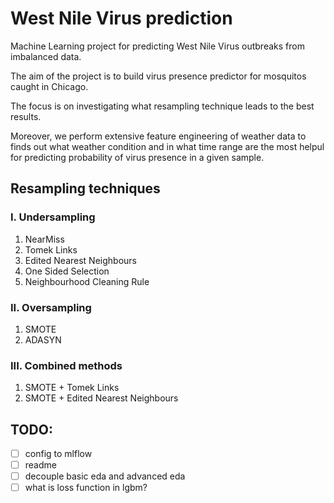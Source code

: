 # West Nile Virus prediction

Machine Learning project for predicting West Nile Virus outbreaks from imbalanced data.

The aim of the project is to build virus presence predictor for mosquitos caught in Chicago. 

The focus is on investigating what resampling technique leads to the best results. 

Moreover, we perform extensive feature engineering of weather data to finds out what weather condition and in what time range are the most helpul for predicting probability of virus presence in a given sample.

## Resampling techniques

### I. Undersampling
1. NearMiss
2. Tomek Links
3. Edited Nearest Neighbours
4. One Sided Selection
5. Neighbourhood Cleaning Rule

### II. Oversampling
1. SMOTE
2. ADASYN

### III. Combined methods
1. SMOTE + Tomek Links
2. SMOTE + Edited Nearest Neighbours


## TODO:

- [ ] config to mlflow
- [ ] readme
- [ ] decouple basic eda and advanced eda
- [ ] what is loss function in lgbm?
